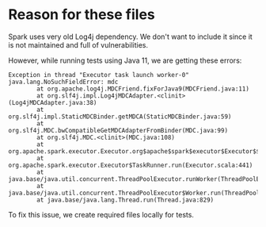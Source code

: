 # Reason for these files

Spark uses very old Log4j dependency. We don't want to include it since it is not maintained and full of vulnerabilities.

However, while running tests using Java 11, we are getting these errors:

```
Exception in thread "Executor task launch worker-0" java.lang.NoSuchFieldError: mdc
        at org.apache.log4j.MDCFriend.fixForJava9(MDCFriend.java:11)
        at org.slf4j.impl.Log4jMDCAdapter.<clinit>(Log4jMDCAdapter.java:38)
        at org.slf4j.impl.StaticMDCBinder.getMDCA(StaticMDCBinder.java:59)
        at org.slf4j.MDC.bwCompatibleGetMDCAdapterFromBinder(MDC.java:99)
        at org.slf4j.MDC.<clinit>(MDC.java:108)
        at org.apache.spark.executor.Executor.org$apache$spark$executor$Executor$$setMDCForTask(Executor.scala:749)
        at org.apache.spark.executor.Executor$TaskRunner.run(Executor.scala:441)
        at java.base/java.util.concurrent.ThreadPoolExecutor.runWorker(ThreadPoolExecutor.java:1128)
        at java.base/java.util.concurrent.ThreadPoolExecutor$Worker.run(ThreadPoolExecutor.java:628)
        at java.base/java.lang.Thread.run(Thread.java:829)
```

To fix this issue, we create required files locally for tests.
